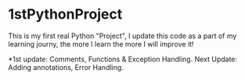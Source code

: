 # 1stPythonProject
This is my first real Python "Project", I update this code as a part of my learning journy, the more I learn the more I will improve it!

*1st update: Comments, Functions & Exception Handling.
 Next Update: Adding annotations, Error Handling.
